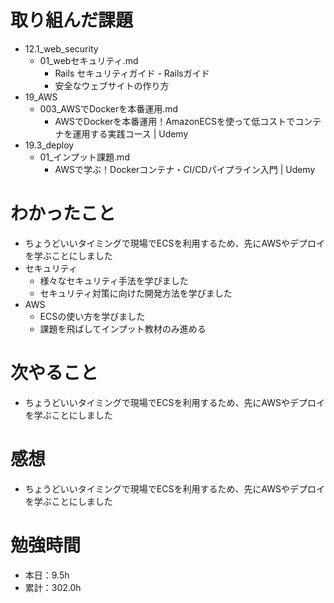# 取り組んだ課題
* 12.1_web_security
  * 01_webセキュリティ.md
    * Rails セキュリティガイド - Railsガイド
    * 安全なウェブサイトの作り方
* 19_AWS
  * 003_AWSでDockerを本番運用.md
    * AWSでDockerを本番運用！AmazonECSを使って低コストでコンテナを運用する実践コース | Udemy
* 19.3_deploy
  * 01_インプット課題.md
    * AWSで学ぶ！Dockerコンテナ・CI/CDパイプライン入門 | Udemy

# わかったこと
* ちょうどいいタイミングで現場でECSを利用するため、先にAWSやデプロイを学ぶことにしました
* セキュリティ
  * 様々なセキュリティ手法を学びました
  * セキュリティ対策に向けた開発方法を学びました
* AWS
  * ECSの使い方を学びました
  * 課題を飛ばしてインプット教材のみ進める

# 次やること
* ちょうどいいタイミングで現場でECSを利用するため、先にAWSやデプロイを学ぶことにしました

# 感想
* ちょうどいいタイミングで現場でECSを利用するため、先にAWSやデプロイを学ぶことにしました

# 勉強時間
* 本日：9.5h
* 累計：302.0h
